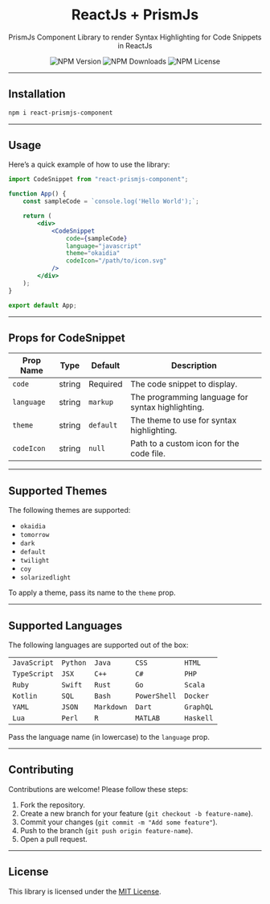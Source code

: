 <h1 align="center">ReactJs + PrismJs</h1>
<p align="center">PrismJs Component Library to render Syntax Highlighting for Code Snippets in ReactJs</p>

<p align="center">
    <img alt="NPM Version" src="https://img.shields.io/npm/v/react-prismjs-component">
    <img alt="NPM Downloads" src="https://img.shields.io/npm/dm/react-prismjs-component">
    <img alt="NPM License" src="https://img.shields.io/npm/l/react-prismjs-component">
</p>

---

## Installation

```bash
npm i react-prismjs-component
```

---

## Usage

Here’s a quick example of how to use the library:

```jsx
import CodeSnippet from "react-prismjs-component";

function App() {
    const sampleCode = `console.log('Hello World');`;

    return (
        <div>
            <CodeSnippet
                code={sampleCode}
                language="javascript"
                theme="okaidia"
                codeIcon="/path/to/icon.svg"
            />
        </div>
    );
}

export default App;
```

---

## Props for CodeSnippet

| Prop Name  | Type   | Default   | Description                                       |
| ---------- | ------ | --------- | ------------------------------------------------- |
| `code`     | string | Required  | The code snippet to display.                      |
| `language` | string | `markup`  | The programming language for syntax highlighting. |
| `theme`    | string | `default` | The theme to use for syntax highlighting.         |
| `codeIcon` | string | `null`    | Path to a custom icon for the code file.          |

---

## Supported Themes

The following themes are supported:

-   `okaidia`
-   `tomorrow`
-   `dark`
-   `default`
-   `twilight`
-   `coy`
-   `solarizedlight`

To apply a theme, pass its name to the `theme` prop.

---

## Supported Languages

The following languages are supported out of the box:

<table> <tr> <td><code>JavaScript</code></td> <td><code>Python</code></td> <td><code>Java</code></td> <td><code>CSS</code></td> <td><code>HTML</code></td> </tr> <tr> <td><code>TypeScript</code></td> <td><code>JSX</code></td> <td><code>C++</code></td> <td><code>C#</code></td> <td><code>PHP</code></td> </tr> <tr> <td><code>Ruby</code></td> <td><code>Swift</code></td> <td><code>Rust</code></td> <td><code>Go</code></td> <td><code>Scala</code></td> </tr> <tr> <td><code>Kotlin</code></td> <td><code>SQL</code></td> <td><code>Bash</code></td> <td><code>PowerShell</code></td> <td><code>Docker</code></td> </tr> <tr> <td><code>YAML</code></td> <td><code>JSON</code></td> <td><code>Markdown</code></td> <td><code>Dart</code></td> <td><code>GraphQL</code></td> </tr> <tr> <td><code>Lua</code></td> <td><code>Perl</code></td> <td><code>R</code></td> <td><code>MATLAB</code></td> <td><code>Haskell</code></td> </tr> </table>

Pass the language name (in lowercase) to the `language` prop.

---

## Contributing

Contributions are welcome! Please follow these steps:

1. Fork the repository.
2. Create a new branch for your feature (`git checkout -b feature-name`).
3. Commit your changes (`git commit -m "Add some feature"`).
4. Push to the branch (`git push origin feature-name`).
5. Open a pull request.

---

## License

This library is licensed under the [MIT License](LICENSE).
